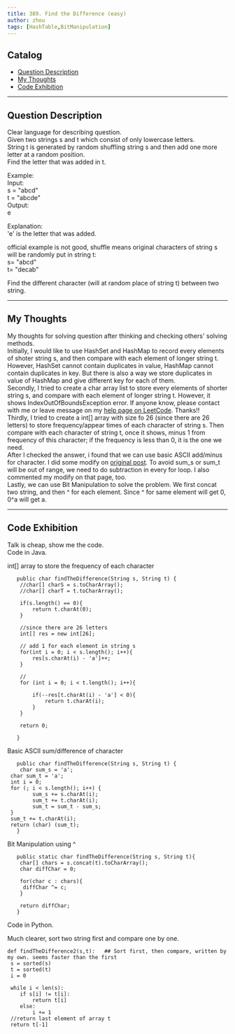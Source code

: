 ```yaml
---
title: 389. Find the Difference (easy)                
author: zhou      
tags: [HashTable,BitManipulation]          
---
```


       

## Catalog  
+ [Question Description](#partI)
+ [My Thoughts](#partII)
+ [Code Exhibition](#partIII)

----------------------------------

## Question Description
Clear language for describing question.    
Given two strings s and t which consist of only lowercase letters.     
String t is generated by random shuffling string s and then add one more letter at a random position.     
Find the letter that was added in t.     

Example:    
Input:    
s = "abcd"   
t = "abcde"   
Output:   
e  

Explanation:   
'e' is the letter that was added.   

official example is not good, shuffle means original characters of string s will be randomly put in string t:   
s= "abcd"   
t= "decab"    

Find the different character (will at random place of string t) between two string.      


----------------------------------

## My Thoughts
My thoughts for solving question after thinking and checking others' solving methods.        
Initially, I would like to use HashSet and HashMap to record every elements of shoter string s, and then compare with each element of longer string t. However, HashSet cannot contain duplicates in value, HashMap cannot contain duplicates in key. But there is also a way we store duplicates in value of HashMap and give different key for each of them.    
Secondly, I tried to create a char array list to store every elements of shorter string s, and compare with each element of longer string t. However, it shows IndexOutOfBoundsException error. If anyone know, please contact with me or leave message on my [help page on LeetCode](https://leetcode.com/problems/find-the-difference/discuss/289155/Need-help-for-Java-solution-with-arraylist). Thanks!!     
Thirdly, I tried to create a int[] array with size fo 26 (since there are 26 letters) to store frequency/appear times of each character of string s. Then compare with each character of string t, once it shows, minus 1 from frequency of this character; if the frequency is less than 0, it is the one we need.    
After I checked the answer, i found that we can use basic ASCII add/minus for character. I did some modify on [original post](https://leetcode.com/problems/find-the-difference/discuss/86963/Simple-Java-solution-using-ASCII-sum-in-O(n)). To avoid sum_s or sum_t will be out of range, we need to do subtraction in every for loop. I also commented my modify on that page, too.         
Lastly, we can use Bit Manipulation to solve the problem. We first concat two string, and then ^ for each element. Since ^ for same element will get 0, 0^a will get a.      


----------------------------------

## Code Exhibition
Talk is cheap, show me the code.    
Code in Java.     

int[] array to store the frequency of each character      

       public char findTheDifference(String s, String t) {
        //char[] charS = s.toCharArray();
        //char[] charT = t.toCharArray();
        
        if(s.length() == 0){
            return t.charAt(0);
        }
        
        //since there are 26 letters
        int[] res = new int[26];
        
        // add 1 for each element in string s
        for(int i = 0; i < s.length(); i++){
            res[s.charAt(i) - 'a']++;
        }
        
        //
        for (int i = 0; i < t.length(); i++){
            
            if(--res[t.charAt(i) - 'a'] < 0){
                return t.charAt(i);
            }
        }
        
        return 0;
        
       }

Basic ASCII sum/difference of character      

       public char findTheDifference(String s, String t) {
        char sum_s = 'a';
	 char sum_t = 'a';
	 int i = 0;
	 for (; i < s.length(); i++) {
            sum_s += s.charAt(i);
            sum_t += t.charAt(i);
            sum_t = sum_t - sum_s;
	 }
	 sum_t += t.charAt(i);
	 return (char) (sum_t);
       }


Bit Manipulation using ^     
       
       public static char findTheDifference(String s, String t){
        char[] chars = s.concat(t).toCharArray();
        char diffChar = 0;
        
        for(char c : chars){
         diffChar ^= c;
        }
        
        return diffChar;
       }



Code in Python.   

Much clearer, sort two string first and compare one by one.   

    def findTheDifference2(s,t):   ## Sort first, then compare, written by my own. seems faster than the first
     s = sorted(s)
     t = sorted(t)
     i = 0
     
     while i < len(s):
        if s[i] != t[i]:
            return t[i]
        else:
            i += 1
     //return last element of array t
     return t[-1]


